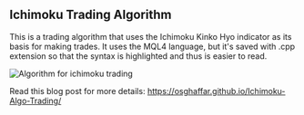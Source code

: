## Ichimoku Trading Algorithm
This is a trading algorithm that uses the Ichimoku Kinko Hyo indicator as its basis for making trades. It uses the MQL4 language, but it's saved with .cpp extension so that the syntax is highlighted and thus is easier to read.

![Algorithm for ichimoku trading](https://github.com/osghaffar/osghaffar.github.io/blob/master/images/ichimoku.png "Algorithm for ichimoku trading")

Read this blog post for more details: https://osghaffar.github.io/Ichimoku-Algo-Trading/
